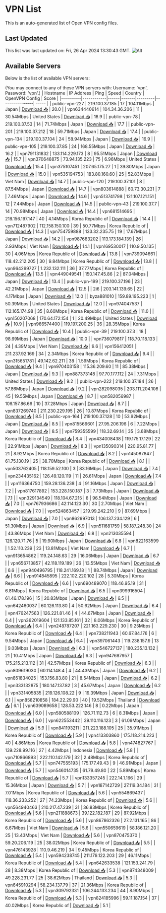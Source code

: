 # VPN List

This is an auto-generated list of Open VPN config files.

## Last Updated

This list was last updated on: Fri, 26 Apr 2024 13:30:43 GMT.
![Alt](https://repobeats.axiom.co/api/embed/186b98318ef1479477931607c1ad7d823f12451f.svg "Repobeats analytics image")

## Available Servers

Below is the list of available VPN servers:

(You may connect to any of these VPN servers with: Username: 'vpn', Password: 'vpn'.)
| Hostname | IP Address | Ping | Speed | Country | OpenVPN Config | Score |
|----------|------------|------|-------|---------|----------------| ----- |
| public-vpn-227 | 219.100.37.185 | 17 | 104.11Mbps | Japan | [Download 📥](./configs/server_0_JP.ovpn) | 20.0 |
| vpn634440614 | 104.34.36.206 | 11 | 30.54Mbps | United States | [Download 📥](./configs/server_1_US.ovpn) | 18.9 |
| public-vpn-78 | 219.100.37.53 | 14 | 71.74Mbps | Japan | [Download 📥](./configs/server_2_JP.ovpn) | 17.7 |
| public-vpn-201 | 219.100.37.212 | 18 | 59.71Mbps | Japan | [Download 📥](./configs/server_3_JP.ovpn) | 17.4 |
| public-vpn-134 | 219.100.37.104 | 24 | 58.94Mbps | Japan | [Download 📥](./configs/server_4_JP.ovpn) | 16.9 |
| public-vpn-105 | 219.100.37.85 | 24 | 168.55Mbps | Japan | [Download 📥](./configs/server_5_JP.ovpn) | 16.2 |
| vpn791131832 | 133.114.229.173 | 8 | 95.51Mbps | Japan | [Download 📥](./configs/server_6_JP.ovpn) | 15.7 |
| vpn370648875 | 73.94.135.223 | 75 | 6.96Mbps | United States | [Download 📥](./configs/server_7_US.ovpn) | 15.4 |
| vpn375107451 | 207.65.175.27 | 1 | 39.80Mbps | Japan | [Download 📥](./configs/server_8_JP.ovpn) | 15.0 |
| vpn535194753 | 183.80.160.60 | 25 | 52.83Mbps | Viet Nam | [Download 📥](./configs/server_9_VN.ovpn) | 14.7 |
| public-vpn-120 | 219.100.37.101 | 8 | 87.54Mbps | Japan | [Download 📥](./configs/server_10_JP.ovpn) | 14.7 |
| vpn803614888 | 60.73.30.231 | 7 | 7.46Mbps | Japan | [Download 📥](./configs/server_11_JP.ovpn) | 14.6 |
| vpn513741798 | 121.107.121.151 | 12 | 7.44Mbps | Japan | [Download 📥](./configs/server_12_JP.ovpn) | 14.5 |
| public-vpn-43 | 219.100.37.7 | 14 | 70.98Mbps | Japan | [Download 📥](./configs/server_13_JP.ovpn) | 14.4 |
| vpn681514695 | 218.156.197.147 | 40 | 4.14Mbps | Korea Republic of | [Download 📥](./configs/server_14_KR.ovpn) | 14.4 |
| vpn712487902 | 112.158.150.100 | 39 | 50.77Mbps | Korea Republic of | [Download 📥](./configs/server_15_KR.ovpn) | 14.3 |
| vpn754759888 | 133.32.235.75 | 19 | 17.67Mbps | Japan | [Download 📥](./configs/server_16_JP.ovpn) | 14.2 |
| vpn987683202 | 113.173.184.139 | 26 | 2.93Mbps | Viet Nam | [Download 📥](./configs/server_17_VN.ovpn) | 14.1 |
| vpn169530017 | 110.9.50.135 | 30 | 4.06Mbps | Korea Republic of | [Download 📥](./configs/server_18_KR.ovpn) | 13.8 |
| vpn739094661 | 118.42.212.205 | 30 | 9.84Mbps | Korea Republic of | [Download 📥](./configs/server_19_KR.ovpn) | 13.8 |
| vpn964299727 | 1.232.132.111 | 36 | 37.77Mbps | Korea Republic of | [Download 📥](./configs/server_20_KR.ovpn) | 13.5 |
| vpn449049541 | 150.147.45.86 | 2 | 87.04Mbps | Japan | [Download 📥](./configs/server_21_JP.ovpn) | 13.4 |
| public-vpn-199 | 219.100.37.196 | 23 | 42.21Mbps | Japan | [Download 📥](./configs/server_22_JP.ovpn) | 12.5 |
| 2i6 | 203.141.139.65 | 22 | 4.17Mbps | Japan | [Download 📥](./configs/server_23_JP.ovpn) | 12.0 |
| byza881010 | 159.89.195.223 | 1 | 50.39Mbps | United States | [Download 📥](./configs/server_24_US.ovpn) | 12.0 |
| vpn974047537 | 112.165.174.98 | 35 | 8.60Mbps | Korea Republic of | [Download 📥](./configs/server_25_KR.ovpn) | 11.0 |
| vpn150207068 | 170.64.172.154 | 1 | 20.49Mbps | United States | [Download 📥](./configs/server_26_US.ovpn) | 10.9 |
| vpn966574400 | 119.197.200.25 | 36 | 28.35Mbps | Korea Republic of | [Download 📥](./configs/server_27_KR.ovpn) | 10.4 |
| public-vpn-39 | 219.100.37.3 | 18 | 98.69Mbps | Japan | [Download 📥](./configs/server_28_JP.ovpn) | 10.0 |
| vpn736079817 | 118.70.118.133 | 24 | 4.39Mbps | Viet Nam | [Download 📥](./configs/server_29_VN.ovpn) | 9.6 |
| vpn156412051 | 211.237.92.169 | 34 | 2.34Mbps | Korea Republic of | [Download 📥](./configs/server_30_KR.ovpn) | 9.4 |
| vpn315651781 | 49.142.62.211 | 38 | 1.59Mbps | Korea Republic of | [Download 📥](./configs/server_31_KR.ovpn) | 9.4 |
| vpn970403158 | 115.36.209.60 | 11 | 85.38Mbps | Japan | [Download 📥](./configs/server_32_JP.ovpn) | 9.3 |
| vpn887373148 | 97.70.177.112 | 24 | 7.31Mbps | United States | [Download 📥](./configs/server_33_US.ovpn) | 9.2 |
| public-vpn-222 | 219.100.37.184 | 26 | 57.86Mbps | Japan | [Download 📥](./configs/server_34_JP.ovpn) | 9.2 |
| vpn282098035 | 203.111.204.108 | 45 | 19.55Mbps | Japan | [Download 📥](./configs/server_35_JP.ovpn) | 8.7 |
| vpn582056987 | 106.157.86.66 | 10 | 37.28Mbps | Japan | [Download 📥](./configs/server_36_JP.ovpn) | 8.7 |
| vpn837269740 | 211.230.229.195 | 26 | 10.87Mbps | Korea Republic of | [Download 📥](./configs/server_37_KR.ovpn) | 8.5 |
| public-vpn-164 | 219.100.37.128 | 10 | 53.92Mbps | Japan | [Download 📥](./configs/server_38_JP.ovpn) | 8.5 |
| vpn815566601 | 27.95.206.196 | 6 | 7.22Mbps | Japan | [Download 📥](./configs/server_39_JP.ovpn) | 8.5 |
| vpn759355599 | 118.32.69.14 | 35 | 3.68Mbps | Korea Republic of | [Download 📥](./configs/server_40_KR.ovpn) | 8.4 |
| vpn434008438 | 119.175.17.129 | 22 | 22.91Mbps | Japan | [Download 📥](./configs/server_41_JP.ovpn) | 8.3 |
| vpn135090314 | 220.95.81.77 | 21 | 8.92Mbps | Korea Republic of | [Download 📥](./configs/server_42_KR.ovpn) | 8.2 |
| vpn145087847 | 61.75.130.19 | 25 | 38.70Mbps | Korea Republic of | [Download 📥](./configs/server_43_KR.ovpn) | 8.1 |
| vpn503762405 | 118.159.52.100 | 3 | 83.16Mbps | Japan | [Download 📥](./configs/server_44_JP.ovpn) | 7.4 |
| vpn234435162 | 126.49.120.119 | 11 | 26.61Mbps | Japan | [Download 📥](./configs/server_45_JP.ovpn) | 7.4 |
| vpn116364750 | 159.28.136.238 | 4 | 91.16Mbps | Japan | [Download 📥](./configs/server_46_JP.ovpn) | 7.2 |
| vpn817617892 | 153.228.150.187 | 3 | 7.73Mbps | Japan | [Download 📥](./configs/server_47_JP.ovpn) | 7.1 |
| vpn329134549 | 118.104.67.215 | 8 | 96.54Mbps | Japan | [Download 📥](./configs/server_48_JP.ovpn) | 7.0 |
| vpn767936686 | 42.114.123.30 | 30 | 2.70Mbps | Viet Nam | [Download 📥](./configs/server_49_VN.ovpn) | 7.0 |
| vpn524863457 | 219.99.242.210 | 9 | 87.69Mbps | Japan | [Download 📥](./configs/server_50_JP.ovpn) | 7.0 |
| vpn862997013 | 106.137.234.129 | 6 | 51.30Mbps | Japan | [Download 📥](./configs/server_51_JP.ovpn) | 6.9 |
| vpn511681759 | 58.187.248.30 | 24 | 43.86Mbps | Viet Nam | [Download 📥](./configs/server_52_VN.ovpn) | 6.8 |
| vpn213035594 | 126.120.71.76 | 5 | 19.90Mbps | Japan | [Download 📥](./configs/server_53_JP.ovpn) | 6.8 |
| vpn822163599 | 1.52.110.239 | 23 | 13.81Mbps | Viet Nam | [Download 📥](./configs/server_54_VN.ovpn) | 6.7 |
| vpn913654862 | 119.24.148.63 | 29 | 16.06Mbps | Japan | [Download 📥](./configs/server_55_JP.ovpn) | 6.7 |
| vpn656713857 | 42.118.119.189 | 26 | 13.55Mbps | Viet Nam | [Download 📥](./configs/server_56_VN.ovpn) | 6.6 |
| vpn940496795 | 118.241.169.18 | 1 | 88.74Mbps | Japan | [Download 📥](./configs/server_57_JP.ovpn) | 6.6 |
| vpn914845895 | 222.102.220.102 | 28 | 5.30Mbps | Korea Republic of | [Download 📥](./configs/server_58_KR.ovpn) | 6.6 |
| vpn690489070 | 118.46.95.19 | 31 | 6.81Mbps | Korea Republic of | [Download 📥](./configs/server_59_KR.ovpn) | 6.5 |
| vpn399916504 | 61.46.178.196 | 15 | 20.83Mbps | Japan | [Download 📥](./configs/server_60_JP.ovpn) | 6.5 |
| vpn642460037 | 60.126.113.80 | 4 | 50.62Mbps | Japan | [Download 📥](./configs/server_61_JP.ovpn) | 6.4 |
| vpn476247563 | 126.221.81.46 | 4 | 44.67Mbps | Japan | [Download 📥](./configs/server_62_JP.ovpn) | 6.4 |
| vpn362019604 | 121.133.85.161 | 32 | 8.06Mbps | Korea Republic of | [Download 📥](./configs/server_63_KR.ovpn) | 6.4 |
| vpn248787207 | 221.163.229.230 | 30 | 9.25Mbps | Korea Republic of | [Download 📥](./configs/server_64_KR.ovpn) | 6.4 |
| vpn738211943 | 60.67.84.176 | 6 | 9.54Mbps | Japan | [Download 📥](./configs/server_65_JP.ovpn) | 6.4 |
| vpn397061443 | 119.238.157.9 | 13 | 9.03Mbps | Japan | [Download 📥](./configs/server_66_JP.ovpn) | 6.3 |
| vpn546727137 | 180.235.13.132 | 21 | 10.41Mbps | Japan | [Download 📥](./configs/server_67_JP.ovpn) | 6.3 |
| vpn947687957 | 175.215.213.112 | 31 | 42.57Mbps | Korea Republic of | [Download 📥](./configs/server_68_KR.ovpn) | 6.3 |
| vpn809619030 | 60.114.148.4 | 4 | 44.43Mbps | Japan | [Download 📥](./configs/server_69_JP.ovpn) | 6.2 |
| vpn851834025 | 153.156.83.80 | 21 | 8.54Mbps | Japan | [Download 📥](./configs/server_70_JP.ovpn) | 6.2 |
| vpn333132875 | 180.147.137.82 | 3 | 45.67Mbps | Japan | [Download 📥](./configs/server_71_JP.ovpn) | 6.2 |
| vpn331405835 | 219.126.108.22 | 9 | 19.39Mbps | Japan | [Download 📥](./configs/server_72_JP.ovpn) | 6.1 |
| vpn858210858 | 184.22.29.90 | 40 | 19.52Mbps | Thailand | [Download 📥](./configs/server_73_TH.ovpn) | 6.1 |
| vpn639089658 | 128.53.222.146 | 8 | 0.22Mbps | Japan | [Download 📥](./configs/server_74_JP.ovpn) | 6.0 |
| vpn580588109 | 126.71.112.73 | 6 | 8.31Mbps | Japan | [Download 📥](./configs/server_75_JP.ovpn) | 6.0 |
| vpn622553442 | 39.110.116.123 | 3 | 61.09Mbps | Japan | [Download 📥](./configs/server_76_JP.ovpn) | 5.9 |
| vpn841193211 | 211.223.188.105 | 25 | 35.91Mbps | Korea Republic of | [Download 📥](./configs/server_77_KR.ovpn) | 5.9 |
| vpn413303860 | 175.118.214.223 | 40 | 4.86Mbps | Korea Republic of | [Download 📥](./configs/server_78_KR.ovpn) | 5.8 |
| vpn474827767 | 139.228.99.116 | 27 | 4.42Mbps | Indonesia | [Download 📥](./configs/server_79_ID.ovpn) | 5.8 |
| vpn710866893 | 222.110.142.179 | 32 | 2.48Mbps | Korea Republic of | [Download 📥](./configs/server_80_KR.ovpn) | 5.7 |
| vpn747555193 | 175.177.49.43 | 9 | 46.91Mbps | Japan | [Download 📥](./configs/server_81_JP.ovpn) | 5.7 |
| vpn546014735 | 61.79.49.80 | 22 | 5.89Mbps | Korea Republic of | [Download 📥](./configs/server_82_KR.ovpn) | 5.7 |
| vpn133357245 | 222.14.1.166 | 29 | 15.36Mbps | Japan | [Download 📥](./configs/server_83_JP.ovpn) | 5.7 |
| vpn187142729 | 27.119.34.184 | 31 | 7.01Mbps | Korea Republic of | [Download 📥](./configs/server_84_KR.ovpn) | 5.6 |
| vpn554869437 | 118.36.233.252 | 27 | 74.23Mbps | Korea Republic of | [Download 📥](./configs/server_85_KR.ovpn) | 5.6 |
| vpn564940463 | 210.217.47.239 | 31 | 36.83Mbps | Korea Republic of | [Download 📥](./configs/server_86_KR.ovpn) | 5.6 |
| vpn211888673 | 39.122.182.187 | 29 | 87.92Mbps | Korea Republic of | [Download 📥](./configs/server_87_KR.ovpn) | 5.6 |
| vpn867862326 | 27.2.131.165 | 86 | 6.67Mbps | Viet Nam | [Download 📥](./configs/server_88_VN.ovpn) | 5.6 |
| vpn550659619 | 58.186.121.20 | 25 | 13.43Mbps | Viet Nam | [Download 📥](./configs/server_89_VN.ovpn) | 5.6 |
| vpn870475370 | 59.20.206.119 | 25 | 38.02Mbps | Korea Republic of | [Download 📥](./configs/server_90_KR.ovpn) | 5.5 |
| vpn476143928 | 110.9.46.219 | 34 | 9.45Mbps | Korea Republic of | [Download 📥](./configs/server_91_KR.ovpn) | 5.4 |
| vpn594238745 | 211.179.122.203 | 29 | 46.11Mbps | Korea Republic of | [Download 📥](./configs/server_92_KR.ovpn) | 5.4 |
| vpn642633538 | 121.153.241.79 | 28 | 8.38Mbps | Korea Republic of | [Download 📥](./configs/server_93_KR.ovpn) | 5.3 |
| vpn874348009 | 49.228.231.77 | 25 | 38.62Mbps | Thailand | [Download 📥](./configs/server_94_TH.ovpn) | 5.3 |
| vpn645910294 | 58.234.137.79 | 37 | 21.36Mbps | Korea Republic of | [Download 📥](./configs/server_95_KR.ovpn) | 5.3 |
| vpn309792331 | 106.244.133.234 | 44 | 8.90Mbps | Korea Republic of | [Download 📥](./configs/server_96_KR.ovpn) | 5.3 |
| vpn824185996 | 59.11.187.154 | 37 | 40.02Mbps | Korea Republic of | [Download 📥](./configs/server_97_KR.ovpn) | 5.1 |
